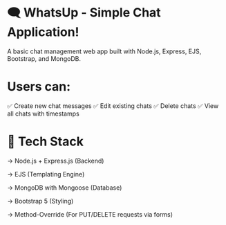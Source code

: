 # 🗨️ WhatsUp - Simple Chat Application!

A basic chat management web app built with Node.js, Express, EJS, Bootstrap, and MongoDB.

# Users can:
✅ Create new chat messages
✅ Edit existing chats
✅ Delete chats
✅ View all chats with timestamps

# 🚀 Tech Stack
-> Node.js + Express.js (Backend)

-> EJS (Templating Engine)

-> MongoDB with Mongoose (Database)

-> Bootstrap 5 (Styling)

-> Method-Override (For PUT/DELETE requests via forms)

